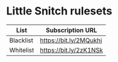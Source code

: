 # Little Snitch rulesets

| List      | Subscription URL       |
| --------- | ---------------------- |
| Blacklist | https://bit.ly/2MQukhj |
| Whitelist | https://bit.ly/2zK1NSk |
